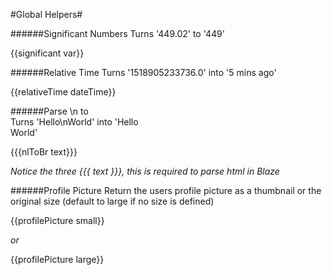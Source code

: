 #Global Helpers#

######Significant Numbers
Turns '449.02' to '449'

{{significant var}}

######Relative Time
Turns '1518905233736.0' into '5 mins ago'

{{relativeTime dateTime}}

######Parse \n to <br />
Turns 'Hello\nWorld' into 'Hello<br />World'

{{{nlToBr text}}}

*Notice the three {{{ text }}}, this is required to parse html in Blaze*


######Profile Picture
Return the users profile picture as a thumbnail or the original size (default to large if no size is defined)

{{profilePicture small}}

*or*

{{profilePicture large}}
